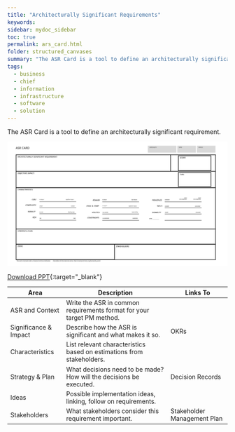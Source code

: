 ```yaml
---
title: "Architecturally Significant Requirements"
keywords: 
sidebar: mydoc_sidebar
toc: true
permalink: ars_card.html
folder: structured_canvases
summary: "The ASR Card is a tool to define an architecturally significant requirement."
tags: 
  - business
  - chief
  - information
  - infrastructure
  - software
  - solution
---
```


The ASR Card is a tool to define an architecturally significant requirement.

![image001](media/ASR_card.svg)

[Download PPT](media/ppt/asr_card.ppt){:target="_blank"}

| Area                  | Description                                                            | Links To                    |
| --------------------- | ---------------------------------------------------------------------- | --------------------------- |
| ASR and Context       | Write the ASR in common requirements format for your target PM method. |                             |
| Significance & Impact | Describe how the ASR is significant and what makes it so.              | OKRs                        |
| Characteristics       | List relevant characteristics based on estimations from stakeholders.  |                             |
| Strategy & Plan       | What decisions need to be made? How will the decisions be executed.    | Decision Records            |
| Ideas                 | Possible implementation ideas, linking, follow on requirements.        |                             |
| Stakeholders          | What stakeholders consider this requirement important.                 | Stakeholder Management Plan |
